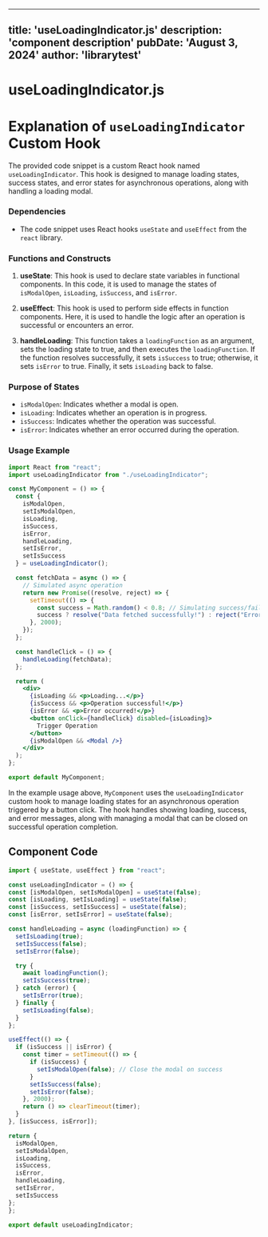 ---
  title: 'useLoadingIndicator.js'
  description: 'component description'
  pubDate: 'August 3, 2024'
  author: 'librarytest'
  ---
  
  
  
  # useLoadingIndicator.js
  # Explanation of `useLoadingIndicator` Custom Hook

The provided code snippet is a custom React hook named `useLoadingIndicator`. This hook is designed to manage loading states, success states, and error states for asynchronous operations, along with handling a loading modal.

### Dependencies
- The code snippet uses React hooks `useState` and `useEffect` from the `react` library.

### Functions and Constructs
1. **useState**: This hook is used to declare state variables in functional components. In this code, it is used to manage the states of `isModalOpen`, `isLoading`, `isSuccess`, and `isError`.

2. **useEffect**: This hook is used to perform side effects in function components. Here, it is used to handle the logic after an operation is successful or encounters an error.

3. **handleLoading**: This function takes a `loadingFunction` as an argument, sets the loading state to true, and then executes the `loadingFunction`. If the function resolves successfully, it sets `isSuccess` to true; otherwise, it sets `isError` to true. Finally, it sets `isLoading` back to false.

### Purpose of States
- `isModalOpen`: Indicates whether a modal is open.
- `isLoading`: Indicates whether an operation is in progress.
- `isSuccess`: Indicates whether the operation was successful.
- `isError`: Indicates whether an error occurred during the operation.

### Usage Example
```jsx
import React from "react";
import useLoadingIndicator from "./useLoadingIndicator";

const MyComponent = () => {
  const {
    isModalOpen,
    setIsModalOpen,
    isLoading,
    isSuccess,
    isError,
    handleLoading,
    setIsError,
    setIsSuccess
  } = useLoadingIndicator();

  const fetchData = async () => {
    // Simulated async operation
    return new Promise((resolve, reject) => {
      setTimeout(() => {
        const success = Math.random() < 0.8; // Simulating success/failure randomly
        success ? resolve("Data fetched successfully!") : reject("Error fetching data!");
      }, 2000);
    });
  };

  const handleClick = () => {
    handleLoading(fetchData);
  };

  return (
    <div>
      {isLoading && <p>Loading...</p>}
      {isSuccess && <p>Operation successful!</p>}
      {isError && <p>Error occurred!</p>}
      <button onClick={handleClick} disabled={isLoading}>
        Trigger Operation
      </button>
      {isModalOpen && <Modal />}
    </div>
  );
};

export default MyComponent;
```

In the example usage above, `MyComponent` uses the `useLoadingIndicator` custom hook to manage loading states for an asynchronous operation triggered by a button click. The hook handles showing loading, success, and error messages, along with managing a modal that can be closed on successful operation completion.
  
  ## Component Code
  ```jsx
  import { useState, useEffect } from "react";

const useLoadingIndicator = () => {
  const [isModalOpen, setIsModalOpen] = useState(false);
  const [isLoading, setIsLoading] = useState(false);
  const [isSuccess, setIsSuccess] = useState(false);
  const [isError, setIsError] = useState(false);

  const handleLoading = async (loadingFunction) => {
    setIsLoading(true);
    setIsSuccess(false);
    setIsError(false);

    try {
      await loadingFunction();
      setIsSuccess(true);
    } catch (error) {
      setIsError(true);
    } finally {
      setIsLoading(false);
    }
  };

  useEffect(() => {
    if (isSuccess || isError) {
      const timer = setTimeout(() => {
        if (isSuccess) {
          setIsModalOpen(false); // Close the modal on success
        }
        setIsSuccess(false);
        setIsError(false);
      }, 2000);
      return () => clearTimeout(timer);
    }
  }, [isSuccess, isError]);

  return {
    isModalOpen,
    setIsModalOpen,
    isLoading,
    isSuccess,
    isError,
    handleLoading,
    setIsError,
    setIsSuccess
  };
};

export default useLoadingIndicator;
  ```
  